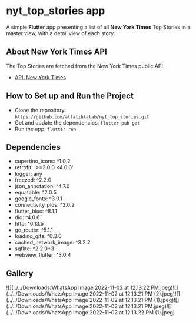 # nyt_top_stories app

A simple **Flutter** app presenting a list of all **New York Times** Top Stories in a master view, with a
detail view of each story.

## About New York Times API
The Top Stories are fetched from the New York Times public API.
- [API: New York Times](https://developer.nytimes.com/docs/top-stories-product/1/overview)

## How to Set up and Run the Project
- Clone the repository: `https://github.com/alfatihtalab/nyt_top_stories.git`
- Get and update the dependencies: `flutter pub get`
- Run the app: `flutter run`


## Dependencies
- cupertino_icons: ^1.0.2
- retrofit: '>=3.0.0 <4.0.0'
- logger: any
- freezed: ^2.2.0
- json_annotation: ^4.7.0
- equatable: ^2.0.5
- google_fonts: ^3.0.1
- connectivity_plus: ^3.0.2
- flutter_bloc: ^8.1.1
- dio: ^4.0.6
- http: ^0.13.5
- go_router: ^5.1.1
- loading_gifs: ^0.3.0
- cached_network_image: ^3.2.2
- sqflite: ^2.2.0+3
- webview_flutter: ^3.0.4


## Gallery
![](../../Downloads/WhatsApp Image 2022-11-02 at 12.13.22 PM.jpeg)![](../../Downloads/WhatsApp Image 2022-11-02 at 12.13.21 PM (2).jpeg)![](../../Downloads/WhatsApp Image 2022-11-02 at 12.13.21 PM (1).jpeg)![](../../Downloads/WhatsApp Image 2022-11-02 at 12.13.21 PM.jpeg)![](../../Downloads/WhatsApp Image 2022-11-02 at 12.13.22 PM (1).jpeg)